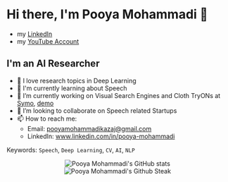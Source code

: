 # Hi there, I'm Pooya Mohammadi 👋

- my [LinkedIn](www.linkedin.com/in/pooya-mohammadi)
- my [YouTube Account](https://www.youtube.com/channel/UCEf5EXeme8mxmKxZ2UvJ5GQ/playlists)

## I'm an AI Researcher 

- 🔭 I love research topics in Deep Learning
- 🌱 I'm currently learning about Speech
- 🔨 I’m currently working on Visual Search Engines and Cloth TryONs at [Symo](https://symolife.com/), [demo](https://demo.symolife.com)
- 👯 I’m looking to collaborate on Speech related Startups
- 📫 How to reach me: 
  - Email: pooyamohammadikazaj@gmail.com
  - LinkedIn: www.linkedin.com/in/pooya-mohammadi

Keywords: `Speech`, `Deep Learning`, `CV`, `AI`, `NLP`

<p align="center">
  <img src="https://github-readme-stats.vercel.app/api?username=pooya-mohammadi&show_icons=true&theme=monokai" alt="Pooya Mohammadi's GitHub stats" /><br />
  <img src="https://github-readme-streak-stats.herokuapp.com/?user=pooya-mohammadi&theme=monokai" alt="Pooya Mohammadi's Github Steak" />
</p>


<!--
**Practical-AI/Practical-AI** is a ✨ _special_ ✨ repository because its `README.md` (this file) appears on your GitHub profile.

Here are some ideas to get you started:

- 🔭 I’m currently working on ...
- 🌱 I’m currently learning ...
- 👯 I’m looking to collaborate on ...
- 🤔 I’m looking for help with ...
- 💬 Ask me about ...
- 📫 How to reach me: ...
- 😄 Pronouns: ...
- ⚡ Fun fact: ...
-->


